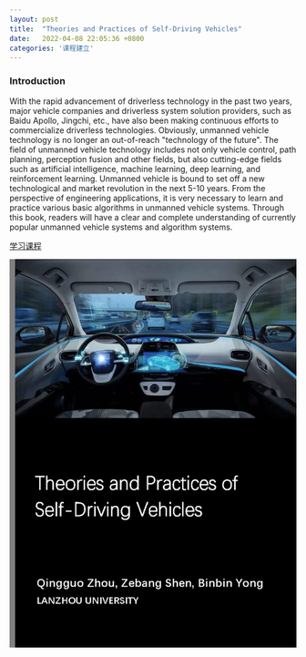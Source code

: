 ```yaml
---
layout: post
title:  "Theories and Practices of Self-Driving Vehicles"
date:   2022-04-08 22:05:36 +0800
categories: '课程建立'
---
```

### Introduction
With the rapid advancement of driverless technology in the past two years, major vehicle companies and driverless system solution providers, such as Baidu Apollo, Jingchi, etc., have also been making continuous efforts to commercialize driverless technologies. Obviously, unmanned vehicle technology is no longer an out-of-reach "technology of the future". The field of unmanned vehicle technology includes not only vehicle control, path planning, perception fusion and other fields, but also cutting-edge fields such as artificial intelligence, machine learning, deep learning, and reinforcement learning. Unmanned vehicle is bound to set off a new technological and market revolution in the next 5-10 years. From the perspective of engineering applications, it is very necessary to learn and practice various basic algorithms in unmanned vehicle systems. Through this book, readers will have a clear and complete understanding of currently popular unmanned vehicle systems and algorithm systems.

[学习课程](https://rocape.gitbook.io/selfdrivingen/)

[![Theories and Practices of Self-Driving Vehicles](/images/book-thumb/ENselfDriving.png)](https://rocape.gitbook.io/selfdrivingen/)
